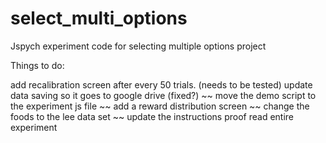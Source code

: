 # select_multi_options
Jspych experiment code for selecting multiple options project

Things to do:

add recalibration screen after every 50 trials.  (needs to be tested)
update data saving so it goes to google drive (fixed?)
~~ move the demo script to the experiment js file ~~
add a reward distribution screen
~~ change the foods to the lee data set ~~ 
update the instructions
proof read entire experiment

